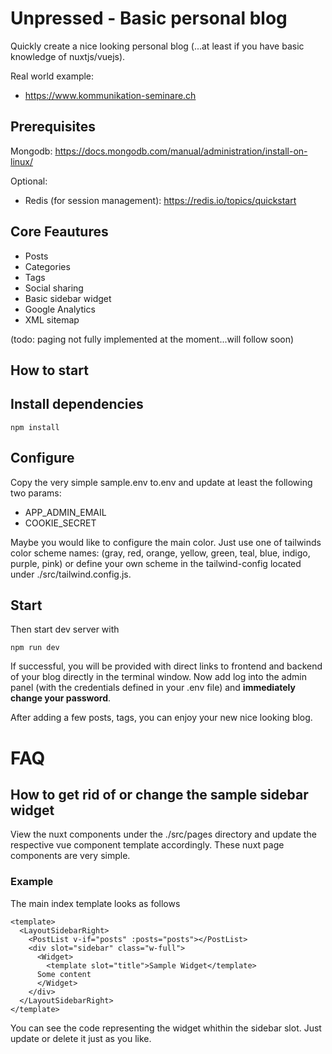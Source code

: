 # Unpressed - Basic personal blog
Quickly create a nice looking personal blog (...at least if you have basic knowledge of nuxtjs/vuejs).

Real world example: 
* https://www.kommunikation-seminare.ch

## Prerequisites
Mongodb: https://docs.mongodb.com/manual/administration/install-on-linux/

Optional:
* Redis (for session management): https://redis.io/topics/quickstart

## Core Feautures
* Posts
* Categories
* Tags
* Social sharing
* Basic sidebar widget
* Google Analytics
* XML sitemap

(todo: paging not fully implemented at the moment...will follow soon)

## How to start
## Install dependencies
```
npm install
```
## Configure
Copy the very simple sample.env to.env and update at least the following two params:
* APP_ADMIN_EMAIL
* COOKIE_SECRET

Maybe you would like to configure the main color. Just use one of tailwinds color scheme names:
(gray, red, orange, yellow, green, teal, blue, indigo, purple, pink) or define your own scheme in the tailwind-config
located under ./src/tailwind.config.js.

## Start
Then start dev server with 
```
npm run dev
```
If successful, you will be provided with direct links to frontend and backend of your blog directly in the
terminal window.
Now add log into the admin panel (with the credentials defined in your .env file) and **immediately change your password**.

After adding a few posts, tags, you can enjoy your new nice looking blog.
# FAQ
## How to get rid of or change the sample sidebar widget
View the nuxt components under the ./src/pages directory and update the respective vue component template accordingly. These
nuxt page components are very simple.

### Example
The main index template looks as follows
```vue
<template>
  <LayoutSidebarRight>
    <PostList v-if="posts" :posts="posts"></PostList>
    <div slot="sidebar" class="w-full">
      <Widget>
        <template slot="title">Sample Widget</template>
      Some content
      </Widget>
    </div>
  </LayoutSidebarRight>
</template>
```

You can see the code representing the widget whithin the sidebar slot. Just update or delete it just as you like.
 





